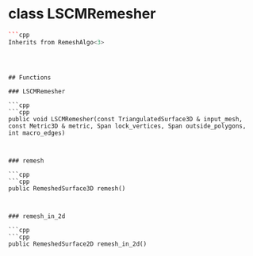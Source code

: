 # class LSCMRemesher


```cpp
```cpp
Inherits from RemeshAlgo<3>
```
```



## Functions

### LSCMRemesher

```cpp
```cpp
public void LSCMRemesher(const TriangulatedSurface3D & input_mesh, const Metric3D & metric, Span lock_vertices, Span outside_polygons, int macro_edges)
```
```


### remesh

```cpp
```cpp
public RemeshedSurface3D remesh()
```
```


### remesh_in_2d

```cpp
```cpp
public RemeshedSurface2D remesh_in_2d()
```
```




